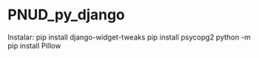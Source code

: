 # PNUD_py_django
Instalar: pip install django-widget-tweaks
pip install psycopg2
python -m pip install Pillow